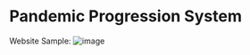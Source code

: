 # Pandemic Progression System

Website Sample:
![image](https://user-images.githubusercontent.com/96401568/182652041-0a00743b-819b-4432-a89a-a57423bd9b1e.png)


